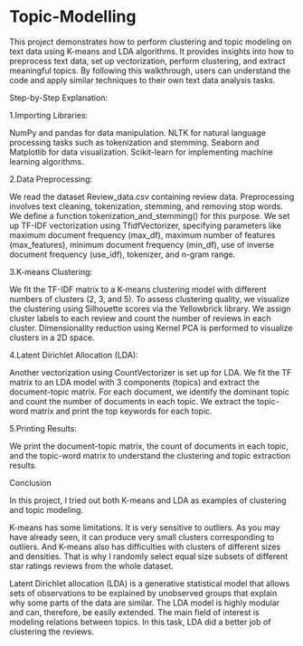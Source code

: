 # Topic-Modelling


This project demonstrates how to perform clustering and topic modeling on text data using K-means and LDA algorithms. It provides insights into how to preprocess text data, set up vectorization, perform clustering, and extract meaningful topics. By following this walkthrough, users can understand the code and apply similar techniques to their own text data analysis tasks.


Step-by-Step Explanation:

1.Importing Libraries:

  NumPy and pandas for data manipulation.
  NLTK for natural language processing tasks such as tokenization and stemming.
  Seaborn and Matplotlib for data visualization.
  Scikit-learn for implementing machine learning algorithms.
  
2.Data Preprocessing:

  We read the dataset Review_data.csv containing review data.
  Preprocessing involves text cleaning, tokenization, stemming, and removing stop words. We define a function tokenization_and_stemming() for this purpose.
  We set up TF-IDF vectorization using TfidfVectorizer, specifying parameters like maximum document frequency (max_df), maximum number of features (max_features), minimum document 
  frequency (min_df), use of inverse document frequency (use_idf), tokenizer, and n-gram range.
  
3.K-means Clustering:

  We fit the TF-IDF matrix to a K-means clustering model with different numbers of clusters (2, 3, and 5).
  To assess clustering quality, we visualize the clustering using Silhouette scores via the Yellowbrick library.
  We assign cluster labels to each review and count the number of reviews in each cluster.
  Dimensionality reduction using Kernel PCA is performed to visualize clusters in a 2D space.
  
4.Latent Dirichlet Allocation (LDA):

  Another vectorization using CountVectorizer is set up for LDA.
  We fit the TF matrix to an LDA model with 3 components (topics) and extract the document-topic matrix.
  For each document, we identify the dominant topic and count the number of documents in each topic.
  We extract the topic-word matrix and print the top keywords for each topic.

5.Printing Results:

  We print the document-topic matrix, the count of documents in each topic, and the topic-word matrix to understand the clustering and topic extraction results.


Conclusion

  In this project, I tried out both K-means and LDA as examples of clustering and topic modeling.

  K-means has some limitations. It is very sensitive to outliers. As you may have already seen, it can produce very small clusters corresponding to outliers. And K-means also has 
  difficulties with clusters of different sizes and densities. That is why I randomly select equal size subsets of different star ratings reviews from the whole dataset.

  Latent Dirichlet allocation (LDA) is a generative statistical model that allows sets of observations to be explained by unobserved groups that explain why some parts of the data 
  are similar. The LDA model is highly modular and can, therefore, be easily extended. The main field of interest is modeling relations between topics. In this task, LDA did a 
  better job of clustering the reviews.
